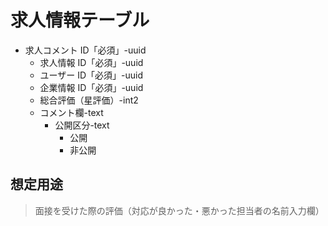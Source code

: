 # 求人情報テーブル

- 求人コメント ID「必須」-uuid
  - 求人情報 ID「必須」-uuid
  - ユーザー ID「必須」-uuid
  - 企業情報 ID「必須」-uuid
  - 総合評価（星評価）-int2
  - コメント欄-text
    - 公開区分-text
      - 公開
      - 非公開

## 想定用途

> 面接を受けた際の評価（対応が良かった・悪かった担当者の名前入力欄）
